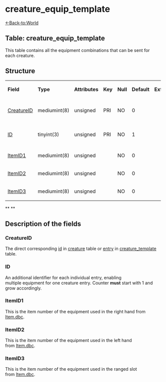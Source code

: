 # creature\_equip\_template

[<-Back-to:World](database-world.md)

## **Table: creature\_equip\_template**

This table contains all the equipment combinations that can be sent for each creature.

## Structure

<table>
<tbody>
<tr class="odd">
<td><p><strong>Field</strong></p></td>
<td><p><strong>Type</strong></p></td>
<td><p><strong>Attributes</strong></p></td>
<td><p><strong>Key</strong></p></td>
<td><p><strong>Null</strong></p></td>
<td><p><strong>Default</strong></p></td>
<td><p><strong>Extra</strong></p></td>
<td><p><strong>Comment</strong></p></td>
</tr>
<tr class="even">
<td><p><a href="#creatureid">CreatureID</a></p></td>
<td><p>mediumint(8)</p></td>
<td><p>unsigned</p></td>
<td><p>PRI</p></td>
<td><p>NO</p></td>
<td><p>0</p></td>
<td><p><br />
</p></td>
<td><p>Unique entry</p></td>
</tr>
<tr class="odd">
<td><p><a href="#id">ID</a></p></td>
<td><p>tinyint(3)</p></td>
<td><p>unsigned</p></td>
<td><p>PRI</p></td>
<td><p>NO</p></td>
<td><p>1</p></td>
<td><p><br />
</p></td>
<td><p>Unique entry</p></td>
</tr>
<tr class="even">
<td><p><a href="#itemid1">ItemID1</a></p></td>
<td><p>mediumint(8)</p></td>
<td><p>unsigned</p></td>
<td><p><br />
</p></td>
<td><p>NO</p></td>
<td><p>0</p></td>
<td><p><br />
</p></td>
<td><p><br />
</p></td>
</tr>
<tr class="odd">
<td><p><a href="#itemid2">ItemID2</a></p></td>
<td><p>mediumint(8)</p></td>
<td><p>unsigned</p></td>
<td><p><br />
</p></td>
<td><p>NO</p></td>
<td><p>0</p></td>
<td><p><br />
</p></td>
<td><p><br />
</p></td>
</tr>
<tr class="even">
<td><p><a href="#itemid3">ItemID3</a></p></td>
<td>mediumint(8)</td>
<td>unsigned</td>
<td><br />
</td>
<td>NO</td>
<td>0</td>
<td><br />
</td>
<td><br />
</td>
</tr>
</tbody>
</table>

**
**

## Description of the fields

### CreatureID

The direct corresponding [id](creature_2130009.html#creature-id) in [creature](creature) table or [entry](creature_template_2130008.html#creature_template-entry) in [creature\_template](creature_template) table.

### ID

An additional identifier for each individual entry, enabling multiple equipment for one creature entry. Counter **must** start with 1 and grow accordingly.

### ItemID1

This is the item number of the equipment used in the right hand from [Item.dbc](https://trinitycore.atlassian.net/wiki/display/tc/Item).

### ItemID2

This is the item number of the equipment used in the left hand from [Item.dbc](https://trinitycore.atlassian.net/wiki/display/tc/Item).

### ItemID3

This is the item number of the equipment used in the ranged slot from [Item.dbc](https://trinitycore.atlassian.net/wiki/display/tc/Item).
